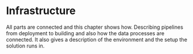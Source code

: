 # Infrastructure

All parts are connected and this chapter shows how. Describing pipelines from deployment to building and also how the data processes are connected. It also gives a description of the environment and the setup the solution runs in.

